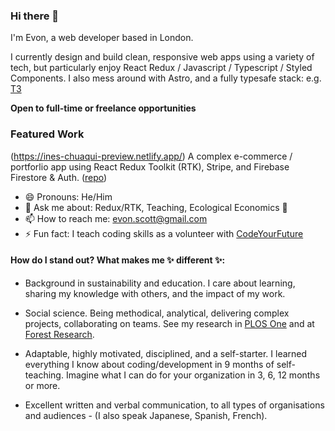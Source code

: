 ### Hi there 👋 

I'm Evon, a web developer based in London. 

I currently design and build clean, responsive web apps using a variety of tech, but particularly enjoy React Redux / Javascript / Typescript / Styled Components. I also mess around with Astro, and a fully typesafe stack: e.g. [T3](https://create.t3.gg/)

**Open to full-time or freelance opportunities**

### Featured Work
(https://ines-chuaqui-preview.netlify.app/)
A complex e-commerce / portforlio app using React Redux Toolkit (RTK), Stripe, and Firebase Firestore & Auth.
([repo](https://github.com/ButcherDing/ines-chuaqui))

- 😄 Pronouns: He/Him
- 💬 Ask me about: Redux/RTK, Teaching, Ecological Economics 🤔
- 📫 How to reach me: evon.scott@gmail.com
- ⚡ Fun fact: I teach coding skills as a volunteer with [CodeYourFuture](https://codeyourfuture.io/)

#### How do I stand out? What makes me ✨ different ✨:



- Background in sustainability and education. I care about learning, sharing my knowledge with others, and the impact of my work.

- Social science. Being methodical, analytical, delivering complex projects, collaborating on teams. See my research in [PLOS One](https://journals.plos.org/plosone/article?id=10.1371/journal.pone.0219607) and at [Forest Research](https://cdn.forestresearch.gov.uk/2021/01/pput._focus_group_findings._final._aa.pdf).

- Adaptable, highly motivated, disciplined, and a self-starter. I learned everything I know about coding/development in 9 months of self-teaching. Imagine what I can do for your organization in 3, 6, 12 months or more.

- Excellent written and verbal communication, to all types of organisations and audiences - (I also speak Japanese, Spanish, French).
